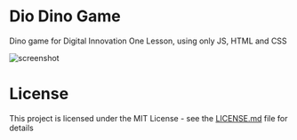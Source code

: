 # Dio Dino Game 
Dino game for Digital Innovation One Lesson, using only JS, HTML and CSS

![screenshot](/img/example2.png?raw=true "screenshot")

# License
This project is licensed under the MIT License - see the [LICENSE.md](LICENSE.md) file for details

